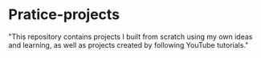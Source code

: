 # Pratice-projects
"This repository contains projects I built from scratch using my own ideas and learning, as well as projects created by following YouTube tutorials."
